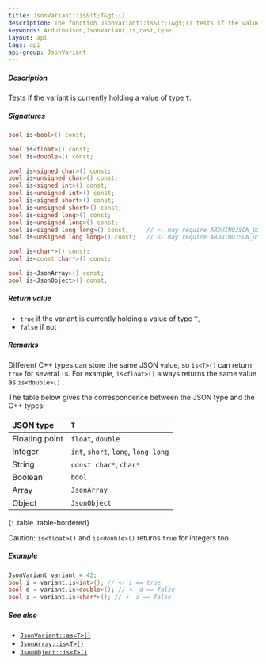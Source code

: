 ```yaml
---
title: JsonVariant::is&lt;T&gt;()
description: The function JsonVariant::is&lt;T&gt;() tests if the value has the type T.
keywords: ArduinoJson,JsonVariant,is,cast,type
layout: api
tags: api
api-group: JsonVariant
---
```


##### Description

Tests if the variant is currently holding a value of type `T`.

##### Signatures

```c++
bool is<bool>() const;

bool is<float>() const;
bool is<double>() const;

bool is<signed char>() const;
bool is<unsigned char>() const;
bool is<signed int>() const;
bool is<unsigned int>() const;
bool is<signed short>() const;
bool is<unsigned short>() const;
bool is<signed long>() const;
bool is<unsigned long>() const;
bool is<signed long long>() const;     // <- may require ARDUINOJSON_USE_LONG_LONG
bool is<unsigned long long>() const;   // <- may require ARDUINOJSON_USE_LONG_LONG

bool is<char*>() const;
bool is<const char*>() const;

bool is<JsonArray>() const;
bool is<JsonObject>() const;
```

##### Return value

* `true` if the variant is currently holding a value of type `T`,
* `false` if not

##### Remarks

Different C++ types can store the same JSON value, so `is<T>()` can return `true` for several `T`s. For example, `is<float>()` always returns the same value as `is<double>()` .

The table below gives the correspondence between the JSON type and the C++ types:

| JSON type      | `T`                                 |
|:---------------|:------------------------------------|
| Floating point | `float`, `double`                   |
| Integer        | `int`, `short`, `long`, `long long` |
| String         | `const char*`, `char*`              |
| Boolean        | `bool`                              |
| Array          | `JsonArray`                         |
| Object         | `JsonObject`                        |
{: .table .table-bordered}

Caution: `is<float>()` and `is<double>()` returns `true` for integers too.

##### Example

```c++
JsonVariant variant = 42;
bool i = variant.is<int>(); // <- i == true
bool d = variant.is<double>(); // <- d == false
bool s = variant.is<char*>(); // <- s == false
```

##### See also

* [`JsonVariant::as<T>()`]({{site.baseurl}}/api/jsonvariant/as/)
* [`JsonArray::is<T>()`]({{site.baseurl}}/api/jsonarray/is/)
* [`JsonObject::is<T>()`]({{site.baseurl}}/api/jsonobject/is/)
